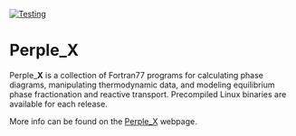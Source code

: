 [![Testing](https://github.com/ondrolexa/Perple_X/actions/workflows/test.yml/badge.svg)](https://github.com/ondrolexa/Perple_X/actions/workflows/test.yml)

# Perple_X

Perple_**X** is a collection of Fortran77 programs for calculating phase diagrams, manipulating thermodynamic data, and modeling equilibrium phase fractionation and reactive transport. Precompiled Linux binaries are available for each release.

More info can be found on the [Perple_X](https://www.perplex.ethz.ch) webpage.


